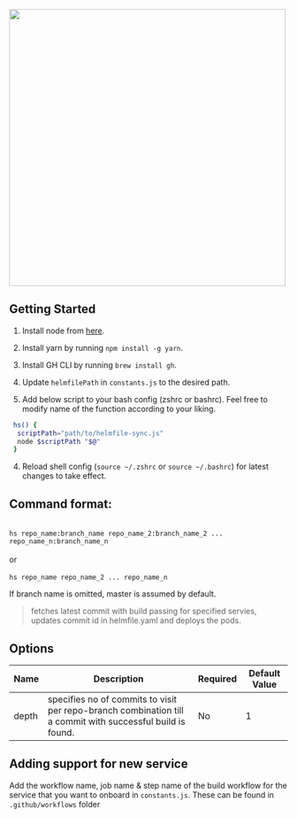 <img src="https://drive.google.com/uc?id=1klvNwPIgPnJGgtH6ju1PlmosBT7Y8WrE" width="500px">

## Getting Started
1. Install node from [here](https://nodejs.org/en).

2. Install yarn by running `npm install -g yarn`.

3. Install GH CLI by running `brew install gh`.
   
4. Update `helmfilePath` in `constants.js` to the desired path.
   
5. Add below script to your bash config (zshrc or bashrc). Feel free to modify name of the function according to your liking.

```bash
 hs() {
  scriptPath="path/to/helmfile-sync.js"
  node $scriptPath "$@"
 }
```
4. Reload shell config (`source ~/.zshrc` or `source ~/.bashrc`) for latest changes to take effect.


## Command format:
<br />`hs repo_name:branch_name repo_name_2:branch_name_2 ... repo_name_n:branch_name_n`<br/><br/>or<br/><br/>`hs repo_name repo_name_2 ... repo_name_n`

If branch name is omitted, master is assumed by default.

> fetches latest commit with build passing for specified servies, updates commit id in helmfile.yaml and deploys the pods.

## Options
| Name | Description | Required | Default Value
| --------------- | --------------- | --------------- | --------------- |
| depth | specifies no of commits to visit per repo-branch combination till a commit with successful build is found. | No | 1



## Adding support for new service

   Add the workflow name, job name & step name of the build workflow for the service that you want to onboard in `constants.js`. These can be found in `.github/workflows` folder


